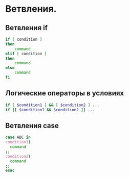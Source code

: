 # Ветвления.
## Ветвления if

```bash
if [ condition ]
then
    command
elif [ condition ]
then
    command
else
    command
fi
```

## Логические операторы в условиях

```bash
if [ $condition1 ] && [ $condition2 ] ...
if [[ $condition1 && $condition2 ]] ...
```

## Ветвления case

```bash
case ABC in
condition1)
  command
;;
condition2)
  command
;;
esac
```
